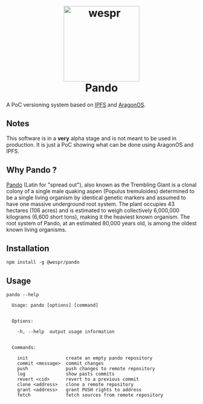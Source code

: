 <h1 align="center">
  <br>
  <a href="http://wespr.co">
    <img src="https://raw.githubusercontent.com/wespr/wespr-core/master/branding/logo.png" alt="wespr" width="200"></a>
  <br>
  Pando
  <br>
</h1>

A PoC versioning system based on [IPFS](https://ipfs.io) and [AragonOS](https://github.com/aragon/aragonOS).

## Notes

This software is in a **very** alpha stage and is not meant to be used in production. It is just a PoC showing what can be done using AragonOS and IPFS.

## Why Pando ?

[Pando](https://en.wikipedia.org/wiki/Pando_(tree)) (Latin for "spread out"), also known as the Trembling Giant is a clonal colony of a single male quaking aspen (Populus tremuloides) determined to be a single living organism by identical genetic markers and assumed to have one massive underground root system. The plant occupies 43 hectares (106 acres) and is estimated to weigh collectively 6,000,000 kilograms (6,600 short tons), making it the heaviest known organism. The root system of Pando, at an estimated 80,000 years old, is among the oldest known living organisms.

## Installation

```
npm install -g @wespr/pando
```

## Usage
```
pando --help

  Usage: pando [options] [command]


  Options:

    -h, --help  output usage information


  Commands:

    init              create an empty pando repository
    commit <message>  commit changes
    push              push changes to remote repository
    log               show pasts commits
    revert <cid>      revert to a previous commit
    clone <address>   clone a remote repository
    grant <address>   grant PUSH rights to address
    fetch             fetch sources from remote repository
```